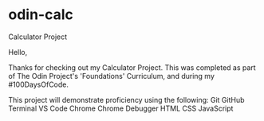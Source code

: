 # odin-calc
 Calculator Project

Hello,

Thanks for checking out my Calculator Project.  This was completed as part of The Odin Project's 'Foundations' Curriculum, and during my #100DaysOfCode.

This project will demonstrate proficiency using the following:
Git
GitHub
Terminal
VS Code
Chrome
Chrome Debugger
HTML
CSS
JavaScript